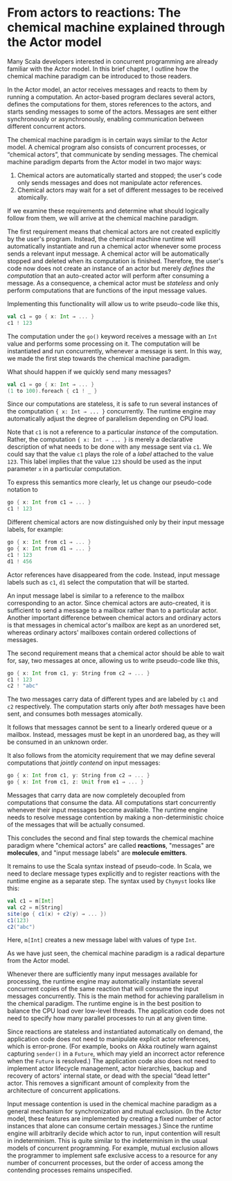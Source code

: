 <link href="{{ site.github.url }}/tables.css" rel="stylesheet" />

# From actors to reactions: The chemical machine explained through the Actor model

Many Scala developers interested in concurrent programming are already familiar with the Actor model. In this brief chapter, I outline how the chemical machine paradigm can be introduced to those readers.

In the Actor model, an actor receives messages and reacts to them by running a computation. An actor-based program declares several actors, defines the computations for them, stores references to the actors, and starts sending messages to some of the actors. Messages are sent either synchronously or asynchronously, enabling communication between different concurrent actors. 

The chemical machine paradigm is in certain ways similar to the Actor model. A chemical program also consists of concurrent processes, or “chemical actors”, that communicate by sending messages. The chemical machine paradigm departs from the Actor model in two major ways: 

1. Chemical actors are automatically started and stopped; the user's code only sends messages and does not manipulate actor references.
2. Chemical actors may wait for a set of different messages to be received atomically.

If we examine these requirements and determine what should logically follow from them, we will arrive at the chemical machine paradigm.

The first requirement means that chemical actors are not created explicitly by the user's program. Instead, the chemical machine runtime will automatically instantiate and run a chemical actor whenever some process sends a relevant input message. A chemical actor will be automatically stopped and deleted when its computation is finished. Therefore, the user's code now does not create an instance of an actor but merely _defines the computation_ that an auto-created actor will perform after consuming a message. As a consequence, a chemical actor must be _stateless_ and only perform computations that are functions of the input message values.

Implementing this functionality will allow us to write pseudo-code like this,

```scala
val c1 = go { x: Int ⇒ ... }
c1 ! 123

```

The computation under the `go()` keyword receives a message with an `Int` value and performs some processing on it. The computation will be instantiated and run concurrently, whenever a message is sent. In this way, we made the first step towards the chemical machine paradigm. 

What should happen if we quickly send many messages?

```scala
val c1 = go { x: Int ⇒ ... }
(1 to 100).foreach { c1 ! _ }

```

Since our computations are stateless, it is safe to run several instances of the computation `{ x: Int ⇒ ... }` concurrently. The runtime engine may automatically adjust the degree of parallelism depending on CPU load.

Note that `c1` is not a reference to a particular _instance_ of the computation. Rather, the computation `{ x: Int ⇒ ... }` is merely a declarative description of what needs to be done with any message sent via `c1`. We could say that the value `c1` plays the role of a _label_ attached to the value `123`. This label implies that the value `123` should be used as the input parameter `x` in a particular computation.

To express this semantics more clearly, let us change our pseudo-code notation to

```scala
go { x: Int from c1 ⇒ ... }
c1 ! 123

```

Different chemical actors are now distinguished only by their input message labels, for example:

```scala
go { x: Int from c1 ⇒ ... }
go { x: Int from d1 ⇒ ... }
c1 ! 123
d1 ! 456

```

Actor references have disappeared from the code. Instead, input message labels such as `c1`, `d1` select the computation that will be started.

An input message label is similar to a reference to the mailbox corresponding to an actor.
Since chemical actors are auto-created, it is sufficient to send a message to a mailbox rather than to a particular actor.
Another important difference between chemical actors and ordinary actors is that messages in chemical actor's mailbox are kept as an unordered set, whereas ordinary actors' mailboxes contain ordered collections of messages.

The second requirement means that a chemical actor should be able to wait for, say, two messages at once, allowing us to write pseudo-code like this,

```scala
go { x: Int from c1, y: String from c2 ⇒ ... }
c1 ! 123
c2 ! "abc"

```

The two messages carry data of different types and are labeled by `c1` and `c2` respectively. The computation starts only after _both_ messages have been sent, and consumes both messages atomically.

It follows that messages cannot be sent to a linearly ordered queue or a mailbox. Instead, messages must be kept in an unordered bag, as they will be consumed in an unknown order.

It also follows from the atomicity requirement that we may define several computations that _jointly contend_ on input messages:

```scala
go { x: Int from c1, y: String from c2 ⇒ ... }
go { x: Int from c1, z: Unit from e1 ⇒ ... }

```

Messages that carry data are now completely decoupled from computations that consume the data. All computations start concurrently whenever their input messages become available. The runtime engine needs to resolve message contention by making a non-deterministic choice of the messages that will be actually consumed.

This concludes the second and final step towards the chemical machine paradigm where
"chemical actors" are called **reactions**, "messages" are **molecules**, and "input message labels" are **molecule emitters**.

It remains to use the Scala syntax instead of pseudo-code.
In Scala, we need to declare message types explicitly and to register reactions with the runtime engine as a separate step.
The syntax used by `Chymyst` looks like this:

```scala
val c1 = m[Int]
val c2 = m[String]
site(go { c1(x) + c2(y) ⇒ ... })
c1(123)
c2("abc")

```

Here, `m[Int]` creates a new message label with values of type `Int`.

As we have just seen, the chemical machine paradigm is a radical departure from the Actor model.

Whenever there are sufficiently many input messages available for processing, the runtime engine may automatically instantiate several concurrent copies of the same reaction that will consume the input messages concurrently. This is the main method for achieving parallelism in the chemical paradigm. The runtime engine is in the best position to balance the CPU load over low-level threads.
The application code does not need to specify how many parallel processes to run at any given time.

Since reactions are stateless and instantiated automatically on demand, the application code does not need to manipulate explicit actor references, which is error-prone.
(For example, books on Akka routinely warn against capturing `sender()` in a `Future`, which may yield an incorrect actor reference when the `Future` is resolved.)
The application code also does not need to implement actor lifecycle management, actor hierarchies, backup and recovery of actors' internal state, or dead with the special “dead letter” actor. This removes a significant amount of complexity from the architecture of concurrent applications.

Input message contention is used in the chemical machine paradigm as a general mechanism for synchronization and mutual exclusion. (In the Actor model, these features are implemented by creating a fixed number of actor instances that alone can consume certain messages.) Since the runtime engine will arbitrarily decide which actor to run, input contention will result in indeterminism. This is quite similar to the indeterminism in the usual models of concurrent programming. For example, mutual exclusion allows the programmer to implement safe exclusive access to a resource for any number of concurrent processes, but the order of access among the contending processes remains unspecified.
